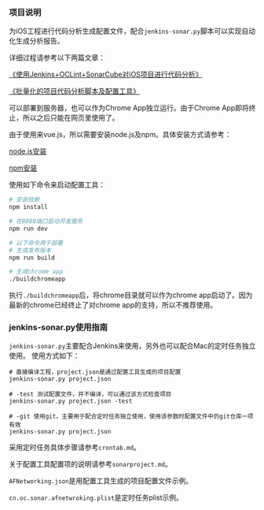 ### 项目说明
为iOS工程进行代码分析生成配置文件，配合`jenkins-sonar.py`脚本可以实现自动化生成分析报告。

详细过程请参考以下两篇文章：

[《使用Jenkins+OCLint+SonarCube对iOS项目进行代码分析》](http://www.sunboshi.tech/2018/03/27/jekins-oclint-sonarcube/)

[《批量化的项目代码分析脚本及配置工具》](http://www.sunboshi.tech/2018/03/29/oclint-python/)


可以部署到服务器，也可以作为Chrome App独立运行。由于Chrome App即将终止，所以之后只能在网页里使用了。

由于使用来vue.js，所以需要安装node.js及npm。具体安装方式请参考：

[node.js安装](https://nodejs.org/en/download/package-manager/#macos)

[npm安装](https://www.npmjs.com/package/npm)

使用如下命令来启动配置工具：
``` bash
# 安装依赖
npm install

# 在8080端口启动开发服务
npm run dev

# 以下命令用于部署
# 生成发布版本
npm run build

# 生成chrome app
./buildchromeapp
```
执行`./buildchromeapp`后，将chrome目录就可以作为chrome app启动了。因为最新的chrome已经终止了对chrome app的支持，所以不推荐使用。

### jenkins-sonar.py使用指南
`jenkins-sonar.py`主要配合Jenkins来使用，另外也可以配合Mac的定时任务独立使用。
使用方式如下：

    # 直接编译工程，project.json是通过配置工具生成的项目配置
    jenkins-sonar.py project.json

    # -test 测试配置文件，并不编译，可以通过该方式检查项目
    jenkins-sonar.py project.json -test

    # -git 使用git，主要用于配合定时任务独立使用，使用该参数时配置文件中的git仓库一项有效
    jenkins-sonar.py project.json


采用定时任务具体步骤请参考`crontab.md`。

关于配置工具配置项的说明请参考`sonarproject.md`。

`AFNetworking.json`是用配置工具生成的项目配置文件示例。

`cn.oc.sonar.afnetwroking.plist`是定时任务plist示例。
